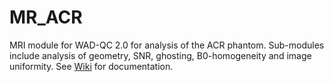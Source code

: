# MR_ACR

MRI module for WAD-QC 2.0 for analysis of the ACR phantom.
Sub-modules include analysis of geometry, SNR, ghosting, B0-homogeneity and image uniformity.
See [Wiki](../../wiki) for documentation.
